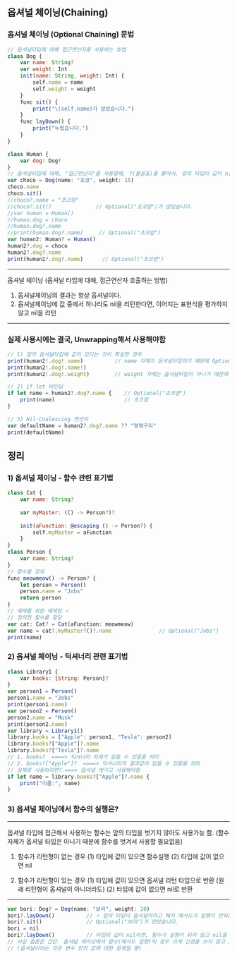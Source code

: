 ## 옵셔널 체이닝(Chaining)
### 옵셔널 체이닝 (Optional Chaining) 문법
```javascript
// 옵셔널타입에 대해 접근연산자를 사용하는 방법
class Dog {
    var name: String?
    var weight: Int    
    init(name: String, weight: Int) {
        self.name = name
        self.weight = weight
    }   
    func sit() {
        print("\(self.name)가 앉았습니다.")
    }
    func layDown() {
        print("누웠습니다.")
    }
}

class Human {
    var dog: Dog?
}
// 옵셔널타입에 대해, "접근연산자"를 사용할때, ?(물음표)를 붙여서, 앞의 타입이 값이 nil을 가질 수도 있음을 표시
var choco = Dog(name: "초코", weight: 15)
choco.name
choco.sit()
//choco?.name = "초코얌"
//choco?.sit()              // Optional("초코얌")가 앉았습니다.
//var human = Human()
//human.dog = choco
//human.dog?.name
//print(human.dog?.name)     // Optional("초코얌")
var human2: Human? = Human()
human2?.dog = choco
human2?.dog?.name
print(human2?.dog?.name)      // Optional("초코얌")
```
---
 옵셔널 체이닝 (옵셔널 타입에 대해, 접근연산자 호출하는 방법)
 1) 옵셔널체이닝의 결과는 항상 옵셔널이다.
 2) 옵셔널체이닝에 값 중에서 하나라도 nil을 리턴한다면, 이어지는 표현식을 평가하지 않고 nil을 리턴
---
### 실제 사용시에는 결국, Unwrapping해서 사용해야함
```javascript
// 1) 앞의 옵셔널타입에 값이 있다는 것이 확실한 경우
print(human2!.dog!.name)          // name 자체가 옵셔널타입이기 때문에 Optional("초코얌")
print(human2!.dog!.name!)
print(human2!.dog!.weight)        // weight 자체는 옵셔널타입이 아니기 때문에   15

// 2) if let 바인딩
if let name = human2?.dog?.name {    // Optional("초코얌")
    print(name)                      // 초코얌
}

// 3) Nil-Coalescing 연산자
var defaultName = human2?.dog?.name ?? "멍탱구리"
print(defaultName)
```
## 정리
### 1) 옵셔널 체이닝 - 함수 관련 표기법
```javascript
class Cat {
    var name: String?
    
    var myMaster: (() -> Person?)?
    
    init(aFunction: @escaping () -> Person?) {
        self.myMaster = aFunction
    }
}
class Person {
    var name: String?
}
// 함수를 정의
func meowmeow() -> Person? {
    let person = Person()
    person.name = "Jobs"
    return person
}
// 예제를 위한 예제임 ⭐️
// 정의한 함수를 할당
var cat: Cat? = Cat(aFunction: meowmeow)
var name = cat?.myMaster?()?.name               // Optional("Jobs")
print(name)
```
### 2) 옵셔널 체이닝 - 딕셔너리 관련 표기법
```javascript
class Library1 {
    var books: [String: Person]?
}
var person1 = Person()
person1.name = "Jobs"
print(person1.name)
var person2 = Person()
person2.name = "Musk"
print(person2.name)
var library = Library1()
library.books = ["Apple": person1, "Tesla": person2]
library.books?["Apple"]?.name
library.books?["Tesla"]?.name
// 1. books?  ====> 딕셔너리 자체가 없을 수 있음을 의미
// 2. books?["Apple"]?  ====> 딕셔너리의 결과값이 없을 수 있음을 의미
// 실제로 사용하려면? ===> 옵셔널 벗기고 사용해야함
if let name = library.books?["Apple"]?.name {
    print("이름:", name)
}
```
### 3) 옵셔널 체이닝에서 함수의 실행은?
---
 옵셔널 타입에 접근해서 사용하는 함수는 앞의 타입을 벗기지 않아도 사용가능 함.
 (함수자체가 옵셔널 타입은 아니기 때문에 함수를 벗겨서 사용할 필요없음)
 
 1) 함수가 리턴형이 없는 경우
    (1) 타입에 값이 있으면 함수실행
    (2) 타입에 값이 없으면 nil
 
 2) 함수가 리턴형이 있는 경우
    (1) 타입에 값이 있으면 옵셔널 리턴 타입으로 반환 (원래 리턴형이 옵셔널이 아니더라도)
    (2) 타입에 값이 없으면 nil로 반환
---
```javascript
var bori: Dog? = Dog(name: "보리", weight: 20)
bori?.layDown()          // ⭐️ 앞의 타입이 옵셔널이라고 해서 메서드가 실행이 안되는 것은 아님
bori?.sit()              // Optional("보리")가 앉았습니다.
bori = nil
bori?.layDown()          // 타입의 값이 nil이면, 함수가 실행이 되지 않고 nil을 반환
// 사실 결론은 간단. 옵셔널 체이닝에서 함수(메서드 실행)의 경우 크게 신경을 쓰지 않고 호출하면 됨
// (옵셔널이라는 것은 변수 안의 값에 대한 문제일 뿐)
```
